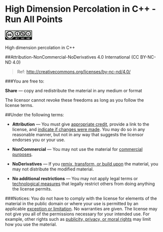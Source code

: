 # High Dimension Percolation in C++ - Run All Points

[![CC BY-NC-ND](https://raw.githubusercontent.com/HDpercolation/HDPercolationCpp/master/images/BYNCND.png)](http://creativecommons.org/licenses/by-nc-nd/4.0/)

High dimension percolation in C++

##Attribution-NonCommercial-NoDerivatives 4.0 International (CC BY-NC-ND 4.0)

> Ref: http://creativecommons.org/licenses/by-nc-nd/4.0/

###You are free to:

**Share** — copy and redistribute the material in any medium or format

The licensor cannot revoke these freedoms as long as you follow the license terms.

##Under the following terms:

* **Attribution** — You must give [appropriate credit](https://creativecommons.org/licenses/by-nc-nd/4.0/#), provide a link to the license, and [indicate if changes were made](https://creativecommons.org/licenses/by-nc-nd/4.0/#). You may do so in any reasonable manner, but not in any way that suggests the licensor endorses you or your use.  

* **NonCommercial** — You may not use the material for [commercial purposes](https://creativecommons.org/licenses/by-nc-nd/4.0/#).  


* **NoDerivatives** — If you [remix, transform, or build upon](https://creativecommons.org/licenses/by-nc-nd/4.0/#) the material, you may not distribute the modified material.  

* **No additional restrictions** — You may not apply legal terms or [technological measures](https://creativecommons.org/licenses/by-nc-nd/4.0/#) that legally restrict others from doing anything the license permits.

###Notices:
You do not have to comply with the license for elements of the material in the public domain or where your use is permitted by an applicable [exception or limitation](https://creativecommons.org/licenses/by-nc-nd/4.0/#).
No warranties are given. The license may not give you all of the permissions necessary for your intended use. For example, other rights such as [publicity, privacy, or moral rights](https://creativecommons.org/licenses/by-nc-nd/4.0/#) may limit how you use the material.
